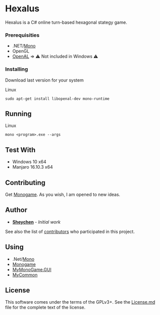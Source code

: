 # Hexalus

Hexalus is a C# online turn-based hexagonal stategy game. 

### Prerequisities

* .NET/[Mono](https://github.com/mono/mono)
* OpenGL
* [OpenAL](https://www.openal.org/) => :warning: Not included in Windows :warning:

### Installing

Download last version for your system

Linux
```
sudo apt-get install libopenal-dev mono-runtime
```

## Running

Linux
```
mono <program>.exe --args
```

<!---
### Build 
 
[Teamcity server](http://sheychen.ddns.net:8111?guest=1) is self hosted on a raspberry pi. 
It's slow and can be off. 
 
| Name  | Status | 
|:---|--------| 
| Realease | [![Build Status](http://sheychen.ddns.net:8111/app/rest/builds/buildType:Hexalus_Build/statusIcon)](http://sheychen.ddns.net:8111/viewType.html?buildTypeId=Hexalus_Build&guest=1) | 
| Develop | [![Build Status](http://sheychen.ddns.net:8111/app/rest/builds/buildType:Hexalus_BuildDevelop/statusIcon)](http://sheychen.ddns.net:8111/viewType.html?buildTypeId=Hexalus_BuildDevelop&guest=1) | 
-->

## Test With

* Windows 10 x64
* Manjaro 16.10.3 x64

## Contributing

Get [Monogame](https://github.com/MonoGame/MonoGame).
As you wish, I am opened to new ideas.

## Author

* **[Sheychen](https://sheychen.shost.ca)** - *Initial work*

See also the list of [contributors](https://github.com/sheychen290/Hexalus/graphs/contributors) who participated in this project.

## Using

* .Net/[Mono](https://github.com/mono/mono)
* [Monogame](https://github.com/MonoGame/MonoGame)
* [MyMonoGame.GUI](https://github.com/sheychen290/MyMonoGame)
* [MyCommon](https://github.com/sheychen290/MyCommon)

## License

This software comes under the terms of the GPLv3+. See the [License.md](License.md) file for the complete text of the license.